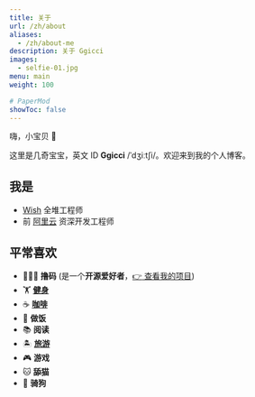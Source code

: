 ```yaml
---
title: 关于
url: /zh/about
aliases:
  - /zh/about-me
description: 关于 Ggicci
images:
  - selfie-01.jpg
menu: main
weight: 100

# PaperMod
showToc: false
---
```


嗨，小宝贝 :wave:

这里是几奇宝宝，英文 ID **Ggicci** /ˈdʒiːtʃi/。欢迎来到我的个人博客。

## 我是

- [Wish](https://www.wish.com) 全堆工程师
- 前 [阿里云](https://www.aliyun.com) 资深开发工程师

## 平常喜欢

- 👨🏻‍💻 **撸码** (是一个**开源爱好者**，[:point_right: 查看我的项目](/projects))
- 🏋️ [**健身**](https://www.instagram.com/stories/highlights/17863871374836602/)
- ☕ [**咖啡**](https://www.instagram.com/stories/highlights/17961657733355721/)
- 🍳 **做饭**
- 📚 **阅读**
- 🏝 [**旅游**](https://www.instagram.com/stories/highlights/17849365495445038/)
- 🎮 **游戏**
- 🐱 **舔猫**
- 🐶 **骑狗**
